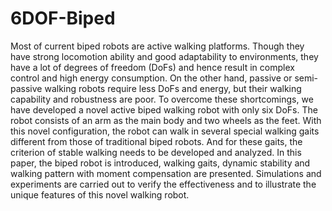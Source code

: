 # 6DOF-Biped

Most of current biped robots are active walking platforms. Though they have strong locomotion ability and good adaptability to environments, they have a lot of degrees of freedom (DoFs) and hence result in complex control and high energy consumption. On the other hand, passive or semi-passive walking robots require less DoFs and energy, but their walking capability and robustness are poor. To overcome these shortcomings, we have developed a novel active biped walking robot with only six DoFs. The robot consists of an arm as the main body and two wheels as the feet. With this novel configuration, the robot can walk in several special walking gaits different from those of traditional biped robots. And for these gaits, the criterion of stable walking needs to be developed and analyzed. In this paper, the biped robot is introduced, walking gaits, dynamic stability and walking pattern with moment compensation are presented. Simulations and experiments are carried out to verify the effectiveness and to illustrate the unique features of this novel walking robot.
